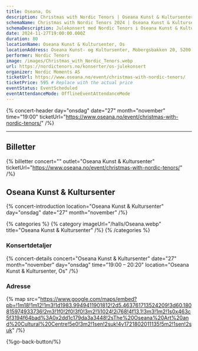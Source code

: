 ```yaml
---
title: Oseana, Os
description: Christmas with Nordic Tenors | Oseana Kunst & Kultursenter
schemaName: Christmas with Nordic Tenors 2024 | Oseana Kunst & Kultursenter
schemaDescription: Julekonsert med Nordic Tenors i Oseana Kunst & Kultursenter
date: 2024-11-27T19:00:00.000Z
duration: 80
locationName: Oseana Kunst & Kultursenter, Os
locationAddress: Oseana Kunst- og Kultursenter, Mobergsbakken 20, 5200 Os, Norway
performer: Nordic Tenors
image: /images/Christmas_with_Nordic_Tenors.webp
url: https://nordictenors.no/konserter/os-julekonsert
organizer: Nordic Moments AS
ticketUrl: https://www.oseana.no/event/christmas-with-nordic-tenors/
ticketPrice: 595 # Replace with the actual price
eventStatus: EventScheduled
eventAttendanceMode: OfflineEventAttendanceMode
---
```


{% concert-header day="onsdag" date="27" month="november" time="19:00" ticketUrl="https://www.oseana.no/event/christmas-with-nordic-tenors/" /%}

---

## Billetter

{% billetter concert="" outlet="Oseana Kunst & Kultursenter" ticketUrl="https://www.oseana.no/event/christmas-with-nordic-tenors/" /%}

## Oseana Kunst & Kultursenter

{% concert-introduction location="Oseana Kunst & Kultursenter" day="onsdag" date="27" month="november" /%}

{% categories %}
{% category imageUrl="/halls/Oseana.webp" title="Oseana Kunst & Kultursenter" /%}
{% /categories %}

### Konsertdetaljer

{% concert-details concert="Oseana Kunst & Kultursenter" date="27" month="november" day="onsdag" time="19:00 – 20:20" location="Oseana Kunst & Kultursenter, Os" /%}

### Adresse

{% map src="https://www.google.com/maps/embed?pb=!1m18!1m12!1m3!1d1983.9949411901812!2d5.463761713524209!3d60.180815974933736!2m3!1f0!2f0!3f0!3m2!1i1024!2i768!4f13.1!3m3!1m2!1s0x463c5f3194f64bad%3A0x2dd1c179da3a3448!2sThe%20Oseana%20Art%20and%20Cultural%20Centre!5e0!3m2!1sen!2suk!4v1721802011135!5m2!1sen!2suk" /%}

{%go-back-button/%}
